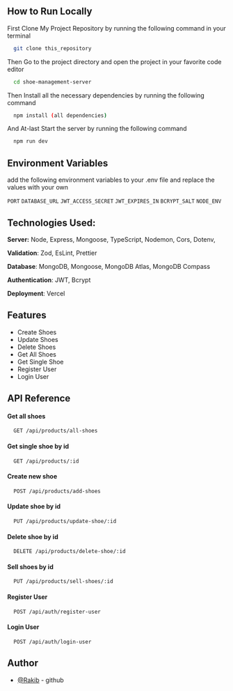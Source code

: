 ## How to Run Locally

First Clone My Project Repository by running the following command in your terminal

```bash
  git clone this_repository
```

Then Go to the project directory and open the project in your favorite code editor

```bash
  cd shoe-management-server
```

Then Install all the necessary dependencies by running the following command

```bash
  npm install (all dependencies)
```

And At-last Start the server by running the following command

```bash
  npm run dev
```


## Environment Variables

add the following environment variables to your .env file and replace the values with your own

`PORT`
`DATABASE_URL`
`JWT_ACCESS_SECRET`
`JWT_EXPIRES_IN`
`BCRYPT_SALT`
`NODE_ENV`



## Technologies Used:

**Server:** Node, Express, Mongoose, TypeScript, Nodemon, Cors, Dotenv,

**Validation**: Zod, EsLint, Prettier

**Database**: MongoDB, Mongoose, MongoDB Atlas, MongoDB Compass

**Authentication**: JWT, Bcrypt

**Deployment**: Vercel



## Features

- Create Shoes
- Update Shoes
- Delete Shoes
- Get All Shoes
- Get Single Shoe
- Register User
- Login User



## API Reference

#### Get all shoes
```http
  GET /api/products/all-shoes
```

#### Get single shoe by id
```http
  GET /api/products/:id
```

#### Create new  shoe
```http
  POST /api/products/add-shoes
```

#### Update shoe by id
```http
  PUT /api/products/update-shoe/:id
```

#### Delete shoe by id
```http
  DELETE /api/products/delete-shoe/:id
```

#### Sell shoes by id
```http
  PUT /api/products/sell-shoes/:id
```


#### Register User
```http
  POST /api/auth/register-user
```

#### Login User
```http
  POST /api/auth/login-user
```



## Author

- [@Rakib](https://www.github.com/rakib8680) - github
